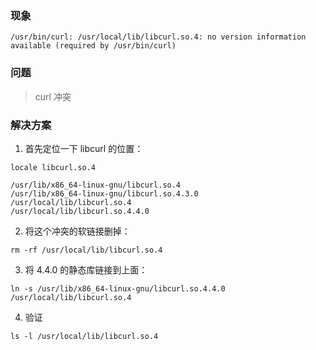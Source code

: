 ### 现象

```
/usr/bin/curl: /usr/local/lib/libcurl.so.4: no version information available (required by /usr/bin/curl)

```

### 问题
> curl 冲突

### 解决方案
1. 首先定位一下 libcurl 的位置：

```
locale libcurl.so.4

/usr/lib/x86_64-linux-gnu/libcurl.so.4
/usr/lib/x86_64-linux-gnu/libcurl.so.4.3.0
/usr/local/lib/libcurl.so.4
/usr/local/lib/libcurl.so.4.4.0
```
2. 将这个冲突的软链接删掉：

```
rm -rf /usr/local/lib/libcurl.so.4
```

3. 将 4.4.0 的静态库链接到上面：

```
ln -s /usr/lib/x86_64-linux-gnu/libcurl.so.4.4.0 /usr/local/lib/libcurl.so.4
```
4. 验证

```
ls -l /usr/local/lib/libcurl.so.4
```
